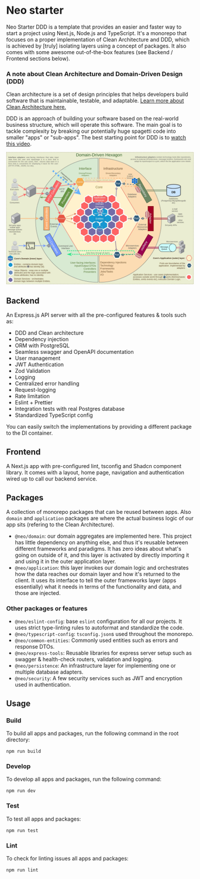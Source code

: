# Neo starter

Neo Starter DDD is a template that provides an easier and faster way to start a project using Next.js, Node.js and TypeScript. It's a monorepo that focuses on a proper implementation of Clean Architecture and DDD, which is achieved by [truly] isolating layers using a concept of packages. It also comes with some awesome out-of-the-box features (see Backend / Frontend sections below).

### A note about Clean Architecture and Domain-Driven Design (DDD)

Clean architecture is a set of design principles that helps developers build software that is maintainable, testable, and adaptable.
[Learn more about Clean Architecture here.](https://blog.cleancoder.com/uncle-bob/2012/08/13/the-clean-architecture.html)

DDD is an approach of building your software based on the real-world business structure, which will operate this software. The main goal is to tackle complexity by breaking our potentially huge spagetti code into smaller "apps" or "sub-apps".
The best starting point for DDD is to [watch this video](https://www.youtube.com/watch?v=pMuiVlnGqjk). 

<img src="./assets/clean-architecture.jpg" alt="Clean architecture diagram" width="600"/>

## Backend
An Express.js API server with all the pre-configured features & tools such as:
- DDD and Clean architecture
- Dependency injection
- ORM with PostgreSQL
- Seamless swagger and OpenAPI documentation
- User management
- JWT Authentication
- Zod Validation
- Logging
- Centralized error handling
- Request-logging
- Rate limitation
- Eslint + Prettier
- Integration tests with real Postgres database
- Standardized TypeScript config

You can easily switch the implementations by providing a different package to the DI container.

## Frontend 
A Next.js app with pre-configured lint, tsconfig and Shadcn component library. It comes with a layout, home page, navigation and authentication wired up to call our backend service.

## Packages

A collection of monorepo packages that can be reused between apps. Also `domain` and `application` packages are where the actual business logic of our app sits (refering to the Clean Architecture). 

- `@neo/domain`: our domain aggregates are implemented here. This project has little dependency on anything else, and thus it's reusable between different frameworks and paradigms. It has zero ideas about what's going on outside of it, and this layer is activated by directly importing it and using it in the outer application layer.
- `@neo/application`: this layer invokes our domain logic and orchestrates how the data reaches our domain layer and how it's returned to the client. It uses its interface to tell the outer frameworks layer (apps essentially) what it needs in terms of the functionality and data, and those are injected.

### Other packages or features
- `@neo/eslint-config`: base `eslint` configuration for all our projects. It uses strict type-linting rules to autoformat and standardize the code.
- `@neo/typescript-config`: `tsconfig.json`s used throughout the monorepo.
- `@neo/common-entities`: Commonly used entities such as errors and response DTOs.
- `@neo/express-tools`: Reusable libraries for express server setup such as swagger & health-check routers, validation and logging.
- `@neo/persistence`: An infrastructure layer for implementing one or multiple database adapters.
- `@neo/security`: A few security services such as JWT and encryption used in authentication.


## Usage

### Build

To build all apps and packages, run the following command in the root directory:

```
npm run build
```

### Develop

To develop all apps and packages, run the following command:

```
npm run dev
```

### Test

To test all apps and packages:

```
npm run test
```

### Lint

To check for linting issues all apps and packages:

```
npm run lint
```
